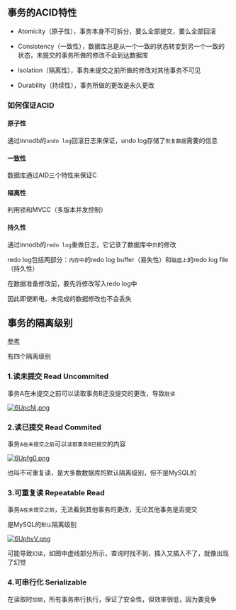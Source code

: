 ## 事务的ACID特性

- Atomicity（原子性），事务本身不可拆分，要么全部提交，要么全部回滚

- Consistency（一致性），数据库总是从一个一致的状态转变到另一个一致的状态，未提交的事务所做的修改不会到达数据库

- Isolation（隔离性），事务未提交之前所做的修改对其他事务不可见

- Durability（持续性），事务所做的更改是永久更改

### 如何保证ACID

#### 原子性

通过innodb的`undo log`回滚日志来保证，undo log存储了`恢复数据`需要的信息

#### 一致性

数据库通过AID三个特性来保证C

#### 隔离性

利用锁和MVCC（多版本并发控制）

#### 持久性

通过innodb的`redo log`重做日志，它记录了数据库中`页`的修改

redo log包括两部分：`内存中`的redo log buffer（易失性）和`磁盘上`的redo log file（持久性）

在数据准备修改前，要先将修改写入redo log中

因此即使断电，未完成的数据修改也不会丢失

## 事务的隔离级别

[参考](https://developer.aliyun.com/article/746718)

有四个隔离级别

### 1.读未提交 Read Uncommited

事务A在未提交之前可以读取事务B还没提交的更改，导致`脏读`

[![6UpcNj.png](https://s3.ax1x.com/2021/03/12/6UpcNj.png)](https://imgtu.com/i/6UpcNj)

### 2.读已提交 Read Commited

事务`A在未提交之前`可以`读取事务B已提交`的内容

[![6Upfg0.png](https://s3.ax1x.com/2021/03/12/6Upfg0.png)](https://imgtu.com/i/6Upfg0)

也叫不可重复读，是大多数数据库的默认隔离级别，但不是MySQL的

### 3.可重复读 Repeatable Read

事务`A在未提交之前`，无法看到其他事务的更改，无论其他事务是否提交

是MySQL的`默认`隔离级别

[![6UphvV.png](https://s3.ax1x.com/2021/03/12/6UphvV.png)](https://imgtu.com/i/6UphvV)

可能导致`幻读`，如图中虚线部分所示，查询时找不到，插入又插入不了，就像出现了幻觉

### 4.可串行化 Serializable

在读取时`加锁`，所有事务串行执行，保证了安全性，但效率很低，因为要竞争